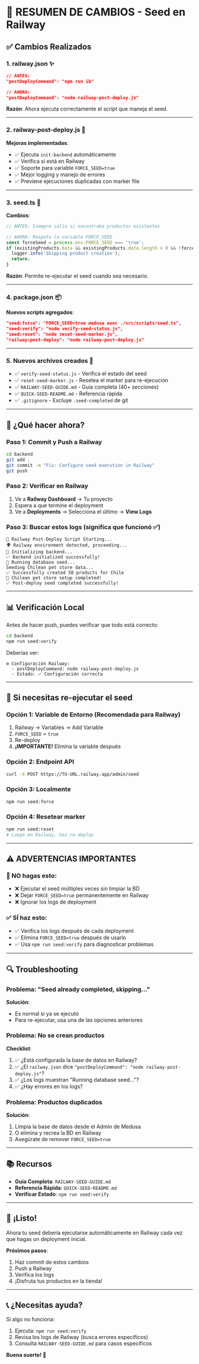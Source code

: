 # 🎯 RESUMEN DE CAMBIOS - Seed en Railway

## ✅ Cambios Realizados

### 1. **railway.json** ✨
```json
// ANTES:
"postDeployCommand": "npm run ib"

// AHORA:
"postDeployCommand": "node railway-post-deploy.js"
```
**Razón**: Ahora ejecuta correctamente el script que maneja el seed.

---

### 2. **railway-post-deploy.js** 🔧
**Mejoras implementadas**:
- ✅ Ejecuta `init-backend` automáticamente
- ✅ Verifica si está en Railway
- ✅ Soporte para variable `FORCE_SEED=true`
- ✅ Mejor logging y manejo de errores
- ✅ Previene ejecuciones duplicadas con marker file

---

### 3. **seed.ts** 🌱
**Cambios**:
```typescript
// ANTES: Siempre salía si encontraba productos existentes

// AHORA: Respeta la variable FORCE_SEED
const forceSeed = process.env.FORCE_SEED === 'true';
if (existingProducts.data && existingProducts.data.length > 0 && !forceSeed) {
  logger.info('Skipping product creation');
  return;
}
```
**Razón**: Permite re-ejecutar el seed cuando sea necesario.

---

### 4. **package.json** 📦
**Nuevos scripts agregados**:
```json
"seed:force": "FORCE_SEED=true medusa exec ./src/scripts/seed.ts",
"seed:verify": "node verify-seed-status.js",
"seed:reset": "node reset-seed-marker.js",
"railway:post-deploy": "node railway-post-deploy.js"
```

---

### 5. **Nuevos archivos creados** 📄

- ✅ `verify-seed-status.js` - Verifica el estado del seed
- ✅ `reset-seed-marker.js` - Resetea el marker para re-ejecución
- ✅ `RAILWAY-SEED-GUIDE.md` - Guía completa (40+ secciones)
- ✅ `QUICK-SEED-README.md` - Referencia rápida
- ✅ `.gitignore` - Excluye `.seed-completed` de git

---

## 🚀 ¿Qué hacer ahora?

### Paso 1: Commit y Push a Railway

```bash
cd backend
git add .
git commit -m "Fix: Configure seed execution in Railway"
git push
```

### Paso 2: Verificar en Railway

1. Ve a **Railway Dashboard** → Tu proyecto
2. Espera a que termine el deployment
3. Ve a **Deployments** → Selecciona el último → **View Logs**

### Paso 3: Buscar estos logs (significa que funcionó ✅)

```
🚀 Railway Post-Deploy Script Starting...
🌍 Railway environment detected, proceeding...
🔧 Initializing backend...
✅ Backend initialized successfully!
🌱 Running database seed...
Seeding Chilean pet store data...
✅ Successfully created 50 products for Chile
🎉 Chilean pet store setup completed!
✅ Post-deploy seed completed successfully!
```

---

## 📊 Verificación Local

Antes de hacer push, puedes verificar que todo está correcto:

```bash
cd backend
npm run seed:verify
```

Deberías ver:
```
⚙️ Configuración Railway:
  - postDeployCommand: node railway-post-deploy.js
  - Estado: ✅ Configuración correcta
```

---

## 🔄 Si necesitas re-ejecutar el seed

### Opción 1: Variable de Entorno (Recomendada para Railway)
1. Railway → Variables → Add Variable
2. `FORCE_SEED` = `true`
3. Re-deploy
4. **¡IMPORTANTE!** Elimina la variable después

### Opción 2: Endpoint API
```bash
curl -X POST https://TU-URL.railway.app/admin/seed
```

### Opción 3: Localmente
```bash
npm run seed:force
```

### Opción 4: Resetear marker
```bash
npm run seed:reset
# Luego en Railway, haz re-deploy
```

---

## ⚠️ ADVERTENCIAS IMPORTANTES

### 🚫 NO hagas esto:
- ❌ Ejecutar el seed múltiples veces sin limpiar la BD
- ❌ Dejar `FORCE_SEED=true` permanentemente en Railway
- ❌ Ignorar los logs de deployment

### ✅ SÍ haz esto:
- ✅ Verifica los logs después de cada deployment
- ✅ Elimina `FORCE_SEED=true` después de usarlo
- ✅ Usa `npm run seed:verify` para diagnosticar problemas

---

## 🔍 Troubleshooting

### Problema: "Seed already completed, skipping..."
**Solución**: 
- Es normal si ya se ejecutó
- Para re-ejecutar, usa una de las opciones anteriores

### Problema: No se crean productos
**Checklist**:
1. ✅ ¿Está configurada la base de datos en Railway?
2. ✅ ¿El `railway.json` dice `"postDeployCommand": "node railway-post-deploy.js"`?
3. ✅ ¿Los logs muestran "Running database seed..."?
4. ✅ ¿Hay errores en los logs?

### Problema: Productos duplicados
**Solución**:
1. Limpia la base de datos desde el Admin de Medusa
2. O elimina y recrea la BD en Railway
3. Asegúrate de remover `FORCE_SEED=true`

---

## 📚 Recursos

- **Guía Completa**: `RAILWAY-SEED-GUIDE.md`
- **Referencia Rápida**: `QUICK-SEED-README.md`
- **Verificar Estado**: `npm run seed:verify`

---

## 🎉 ¡Listo!

Ahora tu seed debería ejecutarse automáticamente en Railway cada vez que hagas un deployment inicial.

**Próximos pasos**:
1. Haz commit de estos cambios
2. Push a Railway
3. Verifica los logs
4. ¡Disfruta tus productos en la tienda!

---

## 📞 ¿Necesitas ayuda?

Si algo no funciona:
1. Ejecuta: `npm run seed:verify`
2. Revisa los logs de Railway (busca errores específicos)
3. Consulta `RAILWAY-SEED-GUIDE.md` para casos específicos

**Buena suerte! 🚀**


